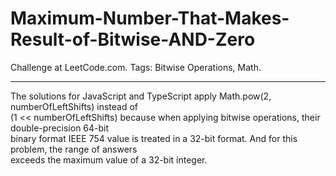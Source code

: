 # Maximum-Number-That-Makes-Result-of-Bitwise-AND-Zero
Challenge at LeetCode.com. Tags: Bitwise Operations, Math.

-----------------------------------------------------------------------------------------------------------------------------------------------------------------

The solutions for JavaScript and TypeScript apply Math.pow(2, numberOfLeftShifts) instead of<br> (1 << numberOfLeftShifts) because when applying bitwise operations, their double-precision 64-bit <br>binary format IEEE 754 value is treated in a 32-bit format. And for this problem, the range of answers <br>exceeds the maximum value of a 32-bit integer.
